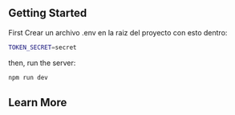 
## Getting Started

First 
Crear un archivo .env en la raiz del proyecto con esto dentro: 
```bash
TOKEN_SECRET=secret
```
then, run the server:

```bash
npm run dev
```
## Learn More

